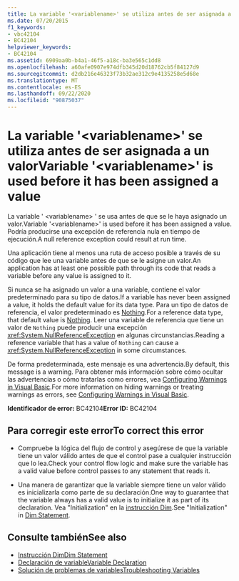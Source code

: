 ```yaml
---
title: La variable '<variablename>' se utiliza antes de ser asignada a un valor
ms.date: 07/20/2015
f1_keywords:
- vbc42104
- BC42104
helpviewer_keywords:
- BC42104
ms.assetid: 6909aa0b-b4a1-46f5-a18c-ba3e565c1dd8
ms.openlocfilehash: a60afe0907e974dfb345d20d18762cb5f84127d9
ms.sourcegitcommit: d2db216e46323f73b32ae312c9e4135258e5d68e
ms.translationtype: MT
ms.contentlocale: es-ES
ms.lasthandoff: 09/22/2020
ms.locfileid: "90875037"
---
```

# <a name="variable-variablename-is-used-before-it-has-been-assigned-a-value"></a><span data-ttu-id="d029a-102">La variable '\<variablename>' se utiliza antes de ser asignada a un valor</span><span class="sxs-lookup"><span data-stu-id="d029a-102">Variable '\<variablename>' is used before it has been assigned a value</span></span>

<span data-ttu-id="d029a-103">La variable ' \<variablename> ' se usa antes de que se le haya asignado un valor.</span><span class="sxs-lookup"><span data-stu-id="d029a-103">Variable '\<variablename>' is used before it has been assigned a value.</span></span> <span data-ttu-id="d029a-104">Podría producirse una excepción de referencia nula en tiempo de ejecución.</span><span class="sxs-lookup"><span data-stu-id="d029a-104">A null reference exception could result at run time.</span></span>  
  
 <span data-ttu-id="d029a-105">Una aplicación tiene al menos una ruta de acceso posible a través de su código que lee una variable antes de que se le asigne un valor.</span><span class="sxs-lookup"><span data-stu-id="d029a-105">An application has at least one possible path through its code that reads a variable before any value is assigned to it.</span></span>  
  
 <span data-ttu-id="d029a-106">Si nunca se ha asignado un valor a una variable, contiene el valor predeterminado para su tipo de datos.</span><span class="sxs-lookup"><span data-stu-id="d029a-106">If a variable has never been assigned a value, it holds the default value for its data type.</span></span> <span data-ttu-id="d029a-107">Para un tipo de datos de referencia, el valor predeterminado es [Nothing](../nothing.md).</span><span class="sxs-lookup"><span data-stu-id="d029a-107">For a reference data type, that default value is [Nothing](../nothing.md).</span></span> <span data-ttu-id="d029a-108">Leer una variable de referencia que tiene un valor de `Nothing` puede producir una excepción <xref:System.NullReferenceException> en algunas circunstancias.</span><span class="sxs-lookup"><span data-stu-id="d029a-108">Reading a reference variable that has a value of `Nothing` can cause a <xref:System.NullReferenceException> in some circumstances.</span></span>  
  
 <span data-ttu-id="d029a-109">De forma predeterminada, este mensaje es una advertencia.</span><span class="sxs-lookup"><span data-stu-id="d029a-109">By default, this message is a warning.</span></span> <span data-ttu-id="d029a-110">Para obtener más información sobre cómo ocultar las advertencias o cómo tratarlas como errores, vea [Configuring Warnings in Visual Basic](/visualstudio/ide/configuring-warnings-in-visual-basic).</span><span class="sxs-lookup"><span data-stu-id="d029a-110">For more information on hiding warnings or treating warnings as errors, see [Configuring Warnings in Visual Basic](/visualstudio/ide/configuring-warnings-in-visual-basic).</span></span>  
  
 <span data-ttu-id="d029a-111">**Identificador de error:** BC42104</span><span class="sxs-lookup"><span data-stu-id="d029a-111">**Error ID:** BC42104</span></span>  
  
## <a name="to-correct-this-error"></a><span data-ttu-id="d029a-112">Para corregir este error</span><span class="sxs-lookup"><span data-stu-id="d029a-112">To correct this error</span></span>  
  
- <span data-ttu-id="d029a-113">Compruebe la lógica del flujo de control y asegúrese de que la variable tiene un valor válido antes de que el control pase a cualquier instrucción que lo lea.</span><span class="sxs-lookup"><span data-stu-id="d029a-113">Check your control flow logic and make sure the variable has a valid value before control passes to any statement that reads it.</span></span>  
  
- <span data-ttu-id="d029a-114">Una manera de garantizar que la variable siempre tiene un valor válido es inicializarla como parte de su declaración.</span><span class="sxs-lookup"><span data-stu-id="d029a-114">One way to guarantee that the variable always has a valid value is to initialize it as part of its declaration.</span></span> <span data-ttu-id="d029a-115">Vea "Initialization" en la [instrucción Dim](../statements/dim-statement.md).</span><span class="sxs-lookup"><span data-stu-id="d029a-115">See "Initialization" in [Dim Statement](../statements/dim-statement.md).</span></span>  
  
## <a name="see-also"></a><span data-ttu-id="d029a-116">Consulte también</span><span class="sxs-lookup"><span data-stu-id="d029a-116">See also</span></span>

- [<span data-ttu-id="d029a-117">Instrucción Dim</span><span class="sxs-lookup"><span data-stu-id="d029a-117">Dim Statement</span></span>](../statements/dim-statement.md)
- [<span data-ttu-id="d029a-118">Declaración de variable</span><span class="sxs-lookup"><span data-stu-id="d029a-118">Variable Declaration</span></span>](../../programming-guide/language-features/variables/variable-declaration.md)
- [<span data-ttu-id="d029a-119">Solución de problemas de variables</span><span class="sxs-lookup"><span data-stu-id="d029a-119">Troubleshooting Variables</span></span>](../../programming-guide/language-features/variables/troubleshooting-variables.md)
